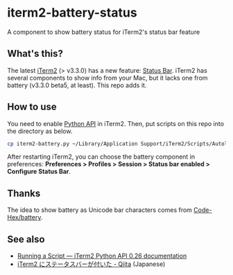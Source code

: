 # iterm2-battery-status

A component to show battery status for iTerm2's status bar feature

## What's this?

The latest [iTerm2][] (> v3.3.0) has a new feature: [Status Bar][]. iTerm2 has several components to show info from your Mac, but it lacks one from battery (v3.3.0 beta5, at least). This repo adds it.

[iTerm2]: https://iterm2.com
[Status Bar]: https://www.iterm2.com/3.3/documentation-status-bar.html

## How to use

You need to enable [Python API][] in iTerm2. Then, put scripts on this repo into the directory as below.

[Python API]: https://iterm2.com/python-api/

```sh
cp iterm2-battery.py ~/Library/Application Support/iTerm2/Scripts/Autolaunch
```

After restarting iTerm2, you can choose the battery component in preferences: **Preferences > Profiles > Session > Status bar enabled > Configure Status Bar**.

## Thanks

The idea to show battery as Unicode bar characters comes from [Code-Hex/battery][].

[Code-Hex/battery]: https://github.com/Code-Hex/battery

## See also

* [Running a Script — iTerm2 Python API 0.26 documentation](https://iterm2.com/python-api/tutorial/running.html)
* [iTerm2 にステータスバーが付いた - Qiita](https://qiita.com/delphinus/items/1748937aefeb241bdcee) (Japanese)
